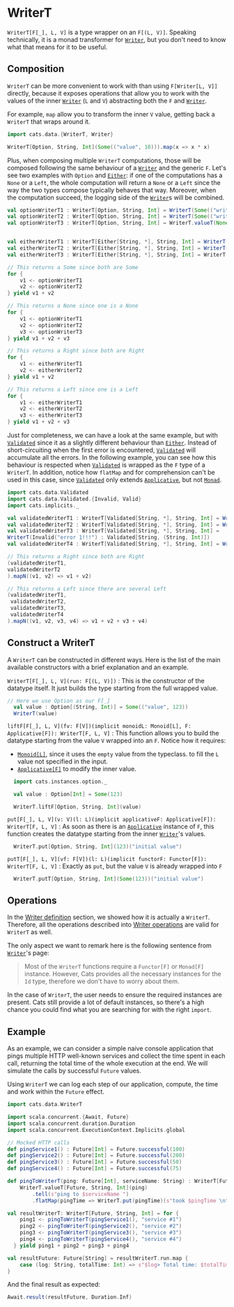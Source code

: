 # WriterT

`WriterT[F[_], L, V]` is a type wrapper on an `F[(L,
V)]`. Speaking technically, it is a monad transformer for [`Writer`](writer.md),
but you don't need to know what that means for it to be
useful.

## Composition

`WriterT` can be more convenient to work with than using
`F[Writer[L, V]]` directly, because it exposes operations that allow
you to work with the values of the inner [`Writer`](writer.md) (`L` and
`V`) abstracting both the `F` and [`Writer`](writer.md).

For example, `map` allow you to transform the inner `V` value, getting
back a `WriterT` that wraps around it.

```scala mdoc:nest
import cats.data.{WriterT, Writer}

WriterT[Option, String, Int](Some(("value", 10))).map(x => x * x)
```

Plus, when composing multiple `WriterT` computations, those will be
composed following the same behaviour of a
[`Writer`](writer.md) and the
generic `F`.  Let's see two examples with `Option` and [`Either`](either.md): if
one of the computations has a `None` or a `Left`, the whole
computation will return a `None` or a `Left` since the way the two
types compose typically behaves that way. Moreover, when the
computation succeed, the logging side of the
[`Writer`](writer.md)s will be
combined.

```scala mdoc:silent
val optionWriterT1 : WriterT[Option, String, Int] = WriterT(Some(("writerT value 1", 123)))
val optionWriterT2 : WriterT[Option, String, Int] = WriterT(Some(("writerT value 1", 123)))
val optionWriterT3 : WriterT[Option, String, Int] = WriterT.valueT(None)


val eitherWriterT1 : WriterT[Either[String, *], String, Int] = WriterT(Right(("writerT value 1", 123)))
val eitherWriterT2 : WriterT[Either[String, *], String, Int] = WriterT(Right(("writerT value 1", 123)))
val eitherWriterT3 : WriterT[Either[String, *], String, Int] = WriterT.valueT(Left("error!!!"))
```

```scala mdoc
// This returns a Some since both are Some
for {
    v1 <- optionWriterT1
    v2 <- optionWriterT2
} yield v1 + v2

// This returns a None since one is a None
for {
    v1 <- optionWriterT1
    v2 <- optionWriterT2
    v3 <- optionWriterT3
} yield v1 + v2 + v3

// This returns a Right since both are Right
for {
    v1 <- eitherWriterT1
    v2 <- eitherWriterT2
} yield v1 + v2

// This returns a Left since one is a Left
for {
    v1 <- eitherWriterT1
    v2 <- eitherWriterT2
    v3 <- eitherWriterT3
} yield v1 + v2 + v3
```

Just for completeness, we can have a look at the same example, but
with
[`Validated`](validated.md)
since it as a slightly different behaviour than
[`Either`](either.md). Instead
of short-circuiting when the first error is encountered,
[`Validated`](validated.md)
will accumulate all the errors. In the following example, you can see
how this behaviour is respected when
[`Validated`](validated.md) is
wrapped as the `F` type of a `WriterT`. In addition, notice
how `flatMap` and for comprehension can't be used in this case, since
[`Validated`](validated.md)
only extends [`Applicative`](../typeclasses/applicative.md), but not [`Monad`](../typeclasses/monad.md).

```scala mdoc:silent
import cats.data.Validated
import cats.data.Validated.{Invalid, Valid}
import cats.implicits._

val validatedWriterT1 : WriterT[Validated[String, *], String, Int] = WriterT(Valid(("writerT value 1", 123)))
val validatedWriterT2 : WriterT[Validated[String, *], String, Int] = WriterT(Valid(("writerT value 1", 123)))
val validatedWriterT3 : WriterT[Validated[String, *], String, Int] =
WriterT(Invalid("error 1!!!") : Validated[String, (String, Int)])
val validatedWriterT4 : WriterT[Validated[String, *], String, Int] = WriterT(Invalid("error 2!!!"): Validated[String, (String, Int)])
```

```scala mdoc
// This returns a Right since both are Right
(validatedWriterT1,
validatedWriterT2
).mapN((v1, v2) => v1 + v2)

// This returns a Left since there are several Left
(validatedWriterT1,
 validatedWriterT2,
 validatedWriterT3,
 validatedWriterT4
).mapN((v1, v2, v3, v4) => v1 + v2 + v3 + v4)
```

## Construct a WriterT

A `WriterT` can be constructed in different ways. Here is the
list of the main available constructors with a brief explanation and
an example.

`WriterT[F[_], L, V](run: F[(L, V)])`
:  This is the constructor of the datatype itself. It just builds the
type starting from the full wrapped value.

```scala mdoc:nest
// Here we use Option as our F[_]
  val value : Option[(String, Int)] = Some(("value", 123))
  WriterT(value)
```

`liftF[F[_], L, V](fv: F[V])(implicit monoidL: Monoid[L], F: Applicative[F]): WriterT[F, L, V]`
:  This function allows you to build the datatype starting from the
value `V` wrapped into an `F`. Notice how it requires:
* [`Monoid[L]`](../typeclasses/monoid.md), since it uses the `empty` value from the typeclass.
to fill the `L` value not specified in the input.
* [`Applicative[F]`](../typeclasses/applicative.md) to modify the inner value.

```scala mdoc:nest
  import cats.instances.option._

  val value : Option[Int] = Some(123)

  WriterT.liftF[Option, String, Int](value)
```

`put[F[_], L, V](v: V)(l: L)(implicit applicativeF: Applicative[F]): WriterT[F, L, V]`
:  As soon as there is an [`Applicative`](../typeclasses/applicative.md) instance of `F`, this function
creates the datatype starting from the inner [`Writer`](writer.md)'s values.

```scala mdoc:nest
  WriterT.put[Option, String, Int](123)("initial value")
```

`putT[F[_], L, V](vf: F[V])(l: L)(implicit functorF: Functor[F]): WriterT[F, L, V]`
:  Exactly as `put`, but the value `V` is already wrapped into `F`

```scala mdoc:nest
  WriterT.putT[Option, String, Int](Some(123))("initial value")
```

## Operations

In the [Writer
definition](writer.md#definition)
section, we showed how it is actually a `WriterT`. Therefore, all the
operations described into [Writer
operations](writer.md#operations)
are valid for `WriterT` as well.

The only aspect we want to remark here is the following sentence from
[`Writer`](writer.md)'s page:

> Most of the `WriterT` functions require a `Functor[F]` or
> `Monad[F]` instance. However, Cats provides all the necessary
> instances for the `Id` type, therefore we don't have to worry about
> them.

In the case of `WriterT`, the user needs to ensure the required
instances are present. Cats still provide a lot of default instances,
so there's a high chance you could find what you are searching for
with the right `import`.

## Example

As an example, we can consider a simple naive console application that
pings multiple HTTP well-known services and collect the time
spent in each call, returning the total time of the whole execution at
the end. We will simulate the calls by successful `Future` values.

Using `WriterT` we can log each step of our application,
compute, the time and work within the `Future` effect.

```scala mdoc:silent
import cats.data.WriterT

import scala.concurrent.{Await, Future}
import scala.concurrent.duration.Duration
import scala.concurrent.ExecutionContext.Implicits.global

// Mocked HTTP calls
def pingService1() : Future[Int] = Future.successful(100)
def pingService2() : Future[Int] = Future.successful(200)
def pingService3() : Future[Int] = Future.successful(50)
def pingService4() : Future[Int] = Future.successful(75)

def pingToWriterT(ping: Future[Int], serviceName: String) : WriterT[Future, String, Int] =
    WriterT.valueT[Future, String, Int](ping)
        .tell(s"ping to $serviceName ")
        .flatMap(pingTime => WriterT.put(pingTime)(s"took $pingTime \n"))

val resultWriterT: WriterT[Future, String, Int] = for {
    ping1 <- pingToWriterT(pingService1(), "service #1")
    ping2 <- pingToWriterT(pingService2(), "service #2")
    ping3 <- pingToWriterT(pingService3(), "service #3")
    ping4 <- pingToWriterT(pingService4(), "service #4")
  } yield ping1 + ping2 + ping3 + ping4

val resultFuture: Future[String] = resultWriterT.run.map {
    case (log: String, totalTime: Int) => s"$log> Total time: $totalTime"
}
```

And the final result as expected:

```scala mdoc
Await.result(resultFuture, Duration.Inf)
```
